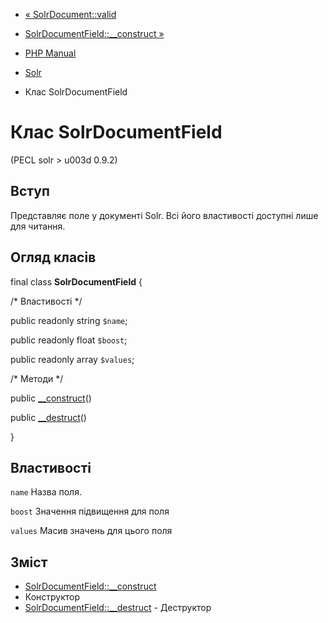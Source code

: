 - [« SolrDocument::valid](solrdocument.valid.md)
- [SolrDocumentField::\_\_construct
»](solrdocumentfield.construct.md)

- [PHP Manual](index.md)
- [Solr](book.solr.md)
- Клас SolrDocumentField

# Клас SolrDocumentField

(PECL solr \> u003d 0.9.2)

## Вступ

Представляє поле у документі Solr. Всі його властивості доступні лише для
читання.

## Огляд класів

final class **SolrDocumentField** {

/\* Властивості \*/

public readonly string `$name`;

public readonly float `$boost`;

public readonly array `$values`;

/\* Методи \*/

public [\_\_construct](solrdocumentfield.construct.md)()

public [\_\_destruct](solrdocumentfield.destruct.md)()

}

## Властивості

`name`
Назва поля.

`boost`
Значення підвищення для поля

`values`
Масив значень для цього поля

## Зміст

- [SolrDocumentField::\_\_construct](solrdocumentfield.construct.md)
- Конструктор
- [SolrDocumentField::\_\_destruct](solrdocumentfield.destruct.md) -
Деструктор
